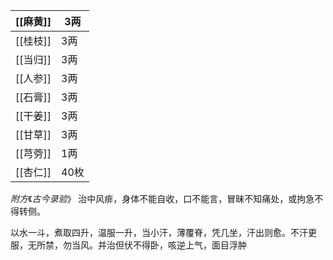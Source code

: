 
| [[麻黄]] | 3两  |
| ------ | --- |
| [[桂枝]] | 3两  |
| [[当归]] | 3两  |
| [[人参]] | 3两  |
| [[石膏]] | 3两  |
| [[干姜]] | 3两  |
| [[甘草]] | 3两  |
| [[芎䓖]] | 1两  |
| [[杏仁]] | 40枚 |

$附方《古今录验》$  治中风痱，身体不能自收，口不能言，冒昧不知痛处，或拘急不得转侧。

以水一斗，煮取四升，温服一升，当小汗，薄覆脊，凭几坐，汗出则愈。不汗更服，无所禁，勿当风。并治但伏不得卧，咳逆上气，面目浮肿